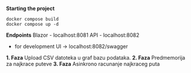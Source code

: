 **Starting the project**
```
docker compose build
docker compose up -d
```
**Endpoints**
Blazor - localhost:8081
API - localhost:8082
- for development UI -> localhost:8082/swagger

**1. Faza**
Upload CSV datoteka u graf bazu podataka.
**2. Faza**
Predmemorija za najkrace puteve
**3. Faza**
Asinkrono racunanje najkraceg puta